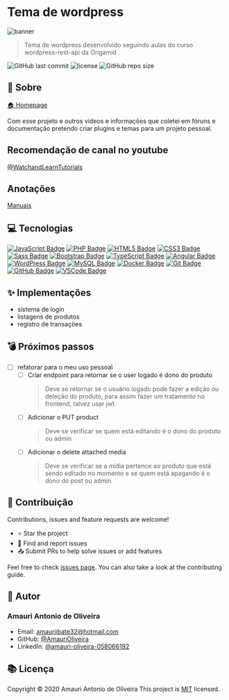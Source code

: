 
# Tema de wordpress

  ![banner](www.log.com/img.jpeg)

> Tema de wordpress desenvolvido seguindo aulas do curso wordpress-rest-api da Origamid

![GitHub last commit](https://img.shields.io/github/last-commit/AmauriOliveira/wp-first-theme)
![license](https://img.shields.io/github/license/AmauriOliveira/wp-first-theme)
![GitHub repo size](https://img.shields.io/github/repo-size/AmauriOliveira/wp-first-theme)

## :telescope: Sobre

  [🏠 Homepage](https://github.com/AmauriOliveira/wp-first-theme)

Com esse projeto e outros videos e informações que coletei em fóruns e documentação pretendo criar plugins e temas para um projeto pessoal.

## Recomendação de canal no youtube

[@WatchandLearnTutorials](https://www.youtube.com/@WatchandLearnTutorials)

## Anotações

[Manuais](annotations.md)

## :computer: Tecnologias

[![JavaScript Badge](https://img.shields.io/badge/-JavaScript-black?style=flat-square&logo=javascript)](#)
[![PHP Badge](https://img.shields.io/badge/-PHP-777BB4?style=flat-square&logo=php&logoColor=white)](#)
[![HTML5 Badge](https://img.shields.io/badge/-HTML5-E34F26?style=flat-square&logo=html5&logoColor=white)](#)
[![CSS3 Badge](https://img.shields.io/badge/-CSS3-1572B6?style=flat-square&logo=css3)](#)
[![Sass Badge](https://img.shields.io/badge/-Sass-CC6699?style=flat-square&logo=sass&logoColor=white)](#)
[![Bootstrap Badge](https://img.shields.io/badge/-Bootstrap-563D7C?style=flat-square&logo=bootstrap)](#)
[![TypeScript Badge](https://img.shields.io/badge/-TypeScript-007ACC?style=flat-square&logo=typescript&logoColor=white)](#)
[![Angular Badge](https://img.shields.io/badge/-Angular-DD0031?style=flat-square&logo=angular)](#)
[![WordPress Badge](https://img.shields.io/badge/-WordPress-21759B?style=flat-square&logo=wordpress)](#)
[![MySQL Badge](https://img.shields.io/badge/-MySQL-4479A1?style=flat-square&logo=mysql&logoColor=white)](#)
[![Docker Badge](https://img.shields.io/badge/-Docker-2496ED?style=flat-square&logo=docker&logoColor=white)](#)
[![Git Badge](https://img.shields.io/badge/-Git-black?style=flat-square&logo=git)](#)
[![GitHub Badge](https://img.shields.io/badge/-GitHub-181717?style=flat-square&logo=github)](#)
[![VSCode Badge](https://img.shields.io/badge/-VSCode-007ACC?style=flat-square&logo=visual-studio-code&logoColor=white)](#)

## :sparkles: Implementações

- sistema de login
- listagens de produtos
- registro de transações

## :bomb: Próximos passos

- [ ] refatorar para o meu uso pessoal
  - [ ] Criar endpoint para retornar se o user logado é dono do produto
    > Deve se retornar se o usuário logado pode fazer a edição ou deleção do produto, para assim fazer um tratamento no frontend, talvez usar jwt
  - [ ] Adicionar o PUT product
    > Deve se verificar se quem está editando é o dono do produto ou admin
  - [ ] Adicionar o delete attached media
    > Deve se verificar se a mídia pertence ao produto que está sendo editado no momento e se quem está apagando é o dono do post ou admin

## :star2: Contribuição

Contributions, issues and feature requests are welcome!

- ⭐️ Star the project
- 🐛 Find and report issues
- 📥 Submit PRs to help solve issues or add features

Feel free to check [issues page](https://github.com/AmauriOliveira/wp-first-theme/issues). You can also take a look at the contributing guide.

## :bow: Autor

### Amauri Antonio de Oliveira

- Email: <amauriibate32@hotmail.com>
- GitHub: [@AmauriOliveira](https://github.com/AmauriOliveira)
- LinkedIn: [@amauri-oliveira-058066192](https://linkedin.com/in/amauri-oliveira-058066192)

## :books: Licença

Copyright © 2020 Amauri Antonio de Oliveira
This project is [MIT](license.md) licensed.
